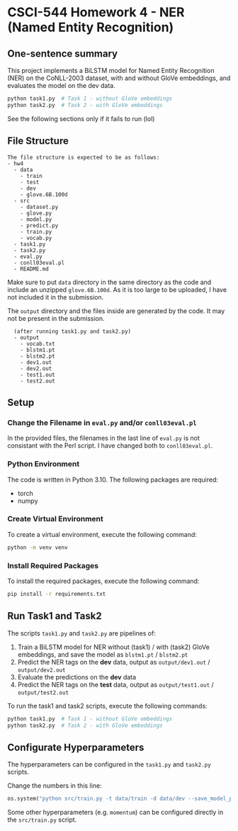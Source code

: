 # CSCI-544 Homework 4 - NER (Named Entity Recognition)
## One-sentence summary
This project implements a BiLSTM model for Named Entity Recognition (NER) on the CoNLL-2003 dataset, with and without GloVe embeddings, and evaluates the model on the dev data.
```bash
python task1.py  # Task 1 - without GloVe embeddings
python task2.py  # Task 2 - with GloVe embeddings
```
See the following sections only if it fails to run (lol)
## File Structure
```
The file structure is expected to be as follows:
- hw4
  - data
    - train
    - test
    - dev
    - glove.6B.100d
  - src 
    - dataset.py
    - glove.py
    - model.py
    - predict.py
    - train.py
    - vocab.py
  - task1.py
  - task2.py
  - eval.py
  - conll03eval.pl
  - README.md
```
Make sure to put `data` directory in the same directory as the code and include an unzipped `glove.6B.100d`. As it is too large to be uploaded, I have not included it in the submission.

The `output` directory and the files inside are generated by the code. It may not be present in the submission.
```
  (after running task1.py and task2.py)
  - output
    - vocab.txt
    - blstm1.pt
    - blstm2.pt
    - dev1.out
    - dev2.out
    - test1.out
    - test2.out
```
## Setup
### Change the Filename in `eval.py` and/or `conll03eval.pl`
In the provided files, the filenames in the last line of `eval.py` is not consistant with the Perl script. I have changed both to `conll03eval.pl`.
### Python Environment
The code is written in Python 3.10. The following packages are required:
- torch
- numpy
### Create Virtual Environment
To create a virtual environment, execute the following command:
```bash
python -m venv venv
```
### Install Required Packages
To install the required packages, execute the following command:
```bash
pip install -r requirements.txt
```
## Run Task1 and Task2
The scripts `task1.py` and `task2.py` are pipelines of:
1. Train a BiLSTM model for NER without (task1) / with (task2) GloVe embeddings, and save the model as `blstm1.pt` / `blstm2.pt`
2. Predict the NER tags on the **dev** data, output as `output/dev1.out` / `output/dev2.out`
3. Evaluate the predictions on the **dev** data
4. Predict the NER tags on the **test** data, output as `output/test1.out` / `output/test2.out`

To run the task1 and task2 scripts, execute the following commands:
```bash
python task1.py  # Task 1 - without GloVe embeddings
python task2.py  # Task 2 - with GloVe embeddings
```
## Configurate Hyperparameters
The hyperparameters can be configured in the `task1.py` and `task2.py` scripts. 

Change the numbers in this line:
```python
os.system("python src/train.py -t data/train -d data/dev --save_model_path out/blstm1.pt --epochs 25 --batch_size 32 --learning_rate 0.1")
```
Some other hyperparameters (e.g. `momentum`) can be configured directly in the `src/train.py` script.


